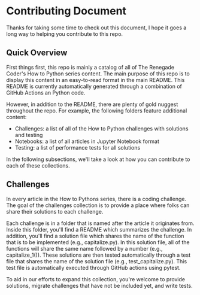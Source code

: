 # Contributing Document

Thanks for taking some time to check out this document, I hope it goes a long way
to helping you contribute to this repo.

## Quick Overview

First things first, this repo is mainly a catalog of all of The Renegade Coder's 
How to Python series content. The main purpose of this repo is to display
this content in an easy-to-read format in the main README. This README is 
currently automatically generated through a combination of GitHub Actions
an Python code.

However, in addition to the README, there are plenty of gold nuggest throughout
the repo. For example, the following folders feature additional content:

- Challenges: a list of all of the How to Python challenges with solutions and testing
- Notebooks: a list of all articles in Jupyter Notebook format
- Testing: a list of performance tests for all solutions

In the following subsections, we'll take a look at how you can contribute to each of
these collections.

## Challenges

In every article in the How to Pythons series, there is a coding challenge. The goal
of the challenges collection is to provide a place where folks can share their
solutions to each challenge. 

Each challenge is in a folder that is named after the article it originates from. Inside
this folder, you'll find a README which summarizes the challenge. In addition, you'll find
a solution file which shares the name of the function that is to be implemented (e.g.,
capitalize.py). In this solution file, all of the functions will share the same name
followed by a number (e.g., capitalize_1()). These solutions are then tested automatically
through a test file that shares the name of the solution file (e.g., test_capitalize.py). 
This test file is automatically executed through GitHub actions using pytest. 

To aid in our efforts to expand this collection, you're welcome to provide solutions,
migrate challenges that have not be included yet, and write tests.

